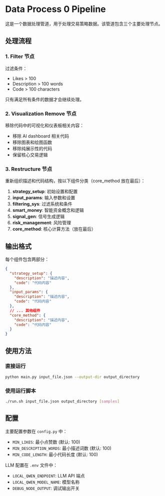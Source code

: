 # Data Process 0 Pipeline

这是一个数据处理管道，用于处理交易策略数据。该管道包含三个主要处理节点。

## 处理流程

### 1. Filter 节点
过滤条件：
- Likes > 100
- Description > 100 words
- Code > 100 characters

只有满足所有条件的数据才会继续处理。

### 2. Visualization Remove 节点
移除代码中的可视化和仪表板相关内容：
- 移除 AI dashboard 相关代码
- 移除图表和绘图函数
- 移除纯展示性的代码
- 保留核心交易逻辑

### 3. Restructure 节点
重新组织描述和代码结构，按以下组件分类（core_method 放在最后）：

1. **strategy_setup**: 初始设置和配置
2. **input_params**: 输入参数和设置
3. **filtering_sys**: 过滤系统和条件
4. **smart_money**: 智能资金概念和逻辑
5. **signal_gen**: 信号生成逻辑
6. **risk_management**: 风险管理
7. **core_method**: 核心计算方法（放在最后）

## 输出格式

每个组件包含两部分：
```json
{
  "strategy_setup": {
    "description": "描述内容",
    "code": "代码内容"
  },
  "input_params": {
    "description": "描述内容",
    "code": "代码内容"
  },
  // ... 其他组件
  "core_method": {
    "description": "描述内容",
    "code": "代码内容"
  }
}
```

## 使用方法

### 直接运行
```bash
python main.py input_file.json --output-dir output_directory
```

### 使用运行脚本
```bash
./run.sh input_file.json output_directory [samples]
```

## 配置

主要配置参数在 `config.py` 中：
- `MIN_LIKES`: 最小点赞数 (默认: 100)
- `MIN_DESCRIPTION_WORDS`: 最小描述词数 (默认: 100)
- `MIN_CODE_LENGTH`: 最小代码长度 (默认: 100)

LLM 配置在 `.env` 文件中：
- `LOCAL_QWEN_ENDPOINT`: LLM API 端点
- `LOCAL_QWEN_MODEL_NAME`: 模型名称
- `DEBUG_NODE_OUTPUT`: 调试输出开关